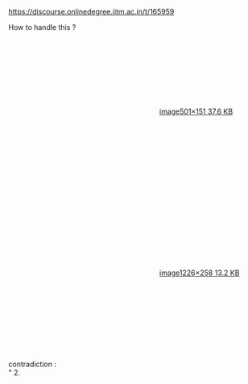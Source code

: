 https://discourse.onlinedegree.iitm.ac.in/t/165959

How to handle this ?</p>
<p><div class="lightbox-wrapper"><a class="lightbox" data-download-href="/uploads/short-url/A3fzo1OFTH0f74vCS99bYzCviSH.png?dl=1" href="https://europe1.discourse-cdn.com/flex013/uploads/iitm/original/3X/f/c/fcac5869001b59aa0b36666aa5096fd3ebfd8a0f.png" rel="noopener nofollow ugc" title="image"><div class="meta"><svg aria-hidden="true" class="fa d-icon d-icon-far-image svg-icon"><use href="#far-image"></use></svg><span class="filename">image</span><span class="informations">501×151 37.6 KB</span><svg aria-hidden="true" class="fa d-icon d-icon-discourse-expand svg-icon"><use href="#discourse-expand"></use></svg></div></a></div><br/>
<div class="lightbox-wrapper"><a class="lightbox" data-download-href="/uploads/short-url/pY2VEWy5T6Y7BuUEQusFHKNMjuQ.png?dl=1" href="https://europe1.discourse-cdn.com/flex013/uploads/iitm/original/3X/b/6/b60003a16d034748f4e97674a5ce778a4c6686d4.png" rel="noopener nofollow ugc" title="image"><div class="meta"><svg aria-hidden="true" class="fa d-icon d-icon-far-image svg-icon"><use href="#far-image"></use></svg><span class="filename">image</span><span class="informations">1226×258 13.2 KB</span><svg aria-hidden="true" class="fa d-icon d-icon-discourse-expand svg-icon"><use href="#discourse-expand"></use></svg></div></a></div></p>
<p>contradiction :<br/>
" 2.